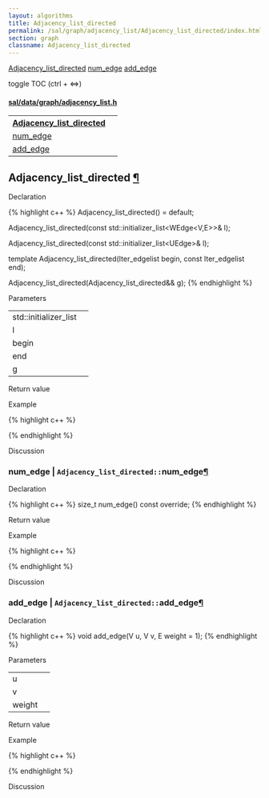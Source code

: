 ```yaml
---
layout: algorithms
title: Adjacency_list_directed
permalink: /sal/graph/adjacency_list/Adjacency_list_directed/index.html
section: graph
classname: Adjacency_list_directed
---
```


<div class="toc">
	<a class="toc-link toch2" href="#Adjacency_list_directed">Adjacency_list_directed</a>
	<a class="toc-link toch3" href="#num_edge">num_edge</a>
	<a class="toc-link toch3" href="#add_edge">add_edge</a>
<p class="toc-caption"></p>
<p class="toc-toggle">toggle TOC (ctrl + &#8660;)</p>
</div><div class="block">
<h4><a href="https://github.com/LemonPi/data/blob/master/graph/adjacency_list.h">sal/data/graph/adjacency_list.h</a>
</h4><table class="pretty">
<tr><th><a class="doc-list-name" href="#Adjacency_list_directed">Adjacency_list_directed</a></th><th></th></tr>
<tr><td><a class="doc-list-name" href="#num_edge">num_edge</a></td><td></td></tr>
<tr><td><a class="doc-list-name" href="#add_edge">add_edge</a></td><td></td></tr>
</table></div>



<h2 class="anchor doc-header">Adjacency_list_directed <a class="anchor-link" href="#Adjacency_list_directed" name="Adjacency_list_directed" title="permalink to section">&para;</a></h2>
<div class="block">

<p class="doc-section">Declaration</p>
{% highlight c++ %}
Adjacency_list_directed() = default;

Adjacency_list_directed(const std::initializer_list<WEdge<V,E>>& l);

Adjacency_list_directed(const std::initializer_list<UEdge<V>>& l);

template <typename Iter_edgelist>
Adjacency_list_directed(Iter_edgelist begin, const Iter_edgelist end);

Adjacency_list_directed(Adjacency_list_directed&& g);
{% endhighlight %}


<p class="doc-section">Parameters</p>
<table class="pretty">
<tr><td>std::initializer_list<WEdge<V</td><td></td></tr>
<tr><td>l</td><td></td></tr>
<tr><td>begin</td><td></td></tr>
<tr><td>end</td><td></td></tr>
<tr><td>g</td><td></td></tr>
</table>
<p class="doc-section">Return value</p>

<p class="doc-section">Example</p>
{% highlight c++ %}

{% endhighlight %}

<p class="doc-section">Discussion</p>
<div>
<p>
	
</p>
</div></div>





<h3 class="anchor doc-header">num_edge | <code class="qualifier">Adjacency_list_directed::</code>num_edge<a class="anchor-link" href="#num_edge" name="num_edge" title="permalink to section">&para;</a></h3>
<div class="block">

<p class="doc-section">Declaration</p>
{% highlight c++ %}
size_t num_edge() const override;
{% endhighlight %}
<p class="doc-section">Return value</p>

<p class="doc-section">Example</p>
{% highlight c++ %}

{% endhighlight %}

<p class="doc-section">Discussion</p>
<div>
<p>
	
</p>
</div></div>





<h3 class="anchor doc-header">add_edge | <code class="qualifier">Adjacency_list_directed::</code>add_edge<a class="anchor-link" href="#add_edge" name="add_edge" title="permalink to section">&para;</a></h3>
<div class="block">

<p class="doc-section">Declaration</p>
{% highlight c++ %}
void add_edge(V u, V v, E weight = 1);
{% endhighlight %}


<p class="doc-section">Parameters</p>
<table class="pretty">
<tr><td>u</td><td></td></tr>
<tr><td>v</td><td></td></tr>
<tr><td>weight</td><td></td></tr>
</table>
<p class="doc-section">Return value</p>

<p class="doc-section">Example</p>
{% highlight c++ %}

{% endhighlight %}

<p class="doc-section">Discussion</p>
<div>
<p>
	
</p>
</div></div>





